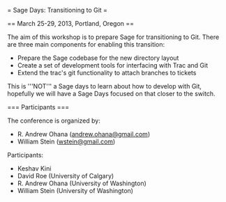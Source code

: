= Sage Days: Transitioning to Git =

== March 25-29, 2013, Portland, Oregon ==

The aim of this workshop is to prepare Sage for transitioning to Git. There are three main components for enabling this transition:

 * Prepare the Sage codebase for the new directory layout
 * Create a set of development tools for interfacing with Trac and Git
 * Extend the trac's git functionality to attach branches to tickets

This is '''NOT''' a Sage days to learn about how to develop with Git, hopefully we will have a Sage Days focused on that closer to the switch.

=== Participants ===

The conference is organized by:

 * R. Andrew Ohana (andrew.ohana@gmail.com)
 * William Stein (wstein@gmail.com)

Participants:

 * Keshav Kini
 * David Roe (University of Calgary)
 * R. Andrew Ohana (University of Washington)
 * William Stein (University of Washington)
